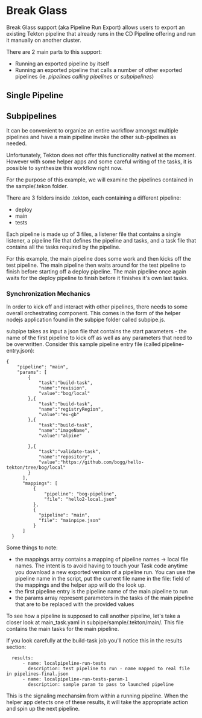 # Break Glass 

Break Glass support (aka Pipeline Run Export) allows users to export an existing Tekton pipeline that already runs in the CD Pipeline offering and run it manually on another cluster. 

There are 2 main parts to this support:
* Running an exported pipeline by itself
* Running an exported pipeline that calls a number of other exported pipelines (ie. *pipelines calling pipelines* or *subpipelines*)


## Single Pipeline

## Subpipelines

It can be convenient to organize an entire workflow amongst multiple pipelines and have a main pipeline invoke the other sub-pipelines as needed.

Unfortunately, Tekton does not offer this functionality nativel at the moment. However with some helper apps and some careful writing of the tasks, it is possible to synthesize this workflow right now.

For the purpose of this example, we will examine the pipelines contained in the sample/.tekon folder.

There are 3 folders inside .tekton, each containing a different pipeline:
* deploy
* main
* tests

Each pipeline is made up of 3 files, a listener file that contains a single listener, a pipeline file that defines the pipeline and tasks, and a task file that contains all the tasks required by the pipeline.

For this example, the main pipeline does some work and then kicks off the test pipeline. The main pipeline then waits around for the test pipeline to finish before starting off a deploy pipeline. The main pipeline once again waits for the deploy pipeline to finish before it finishes it's own last tasks.

### Synchronization Mechanics

In order to kick off and interact with other pipelines, there needs to some overall orchestrating component. This comes in the form of the helper nodejs application found in the subpipe folder called subpipe.js.

subpipe takes as input a json file that contains the start parameters - the name of the first pipeline to kick off as well as any parameters that need to be overwritten. Consider this sample pipeline entry file (called pipeline-entry.json):

```
{
    "pipeline": "main",
    "params": [
        {
            "task":"build-task",
            "name":"revision",
            "value":"bog/local"
        },{
            "task":"build-task",
            "name":"registryRegion",
            "value":"eu-gb"
        },{
            "task":"build-task",
            "name":"imageName",
            "value":"alpine"
            
        },{
            "task":"validate-task",
            "name":"repository",
            "value":"https://github.com/bogg/hello-tekton/tree/bog/local"
        }
      ],
      "mappings": [
          {
              "pipeline": "bog-pipeline",
              "file": "hello2-local.json"
          },
          {
            "pipeline": "main",
            "file": "mainpipe.json"
          }
      ]
  }
```

Some things to note:
* the mappings array contains a mapping of pipeline names -> local file names. The intent is to avoid having to touch your  Task code anytime you download a new exported version of a pipeline run. You can use the pipeline name in the script, put the current file name in the file: field of the mappings and the helper app will do the look up.
* the first pipeline entry is the pipeline name of the main pipeline to run
* the params array represent parameters in the tasks of the main pipeline that are to be replaced with the provided values

To see how a pipeline is supposed to call another pipeline, let's take a closer look at main_task.yaml in subpipe/sample/.tekton/main/. This file contains the main tasks for the main pipeline.

If you look carefully at the build-task job you'll notice this in the results section:
```
  results:
      - name: localpipeline-run-tests
        description: test pipeline to run - name mapped to real file in pipelines-final.json
      - name: localpipeline-run-tests-param-1
        description: sample param to pass to launched pipeline
```

This is the signaling mechansim from within a running pipeline. When the helper app detects one of these results, it will take the appropriate action and spin up the next pipeline.
